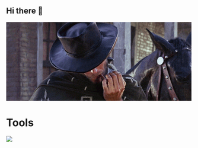 ## Hi there 👋

<img src="./welcome.gif"/>

# Tools 

  <a href="https://skillicons.dev">
    <img src="https://skillicons.dev/icons?i=html,css,bootstrap,jquery,javascript,vscode,mongodb,nodejs,mongodb,npm, " />
  </a>
